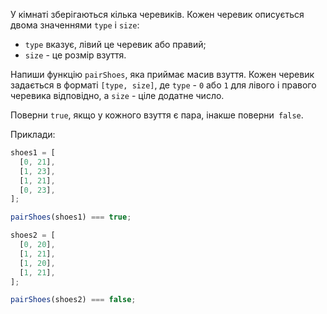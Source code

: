 У кімнаті зберігаються кілька черевиків. Кожен черевик описується двома значеннями `type` і `size`:

- `type` вказує, лівий це черевик або правий;
- `size` - це розмір взуття.

Напиши функцію `pairShoes`, яка приймає масив взуття. Кожен черевик задається в форматі `[type, size]`, де `type` - `0` або `1` для лівого і правого черевика відповідно, а `size` - ціле додатне число.

Поверни `true`, якщо у кожного взуття є пара, інакше поверни` false`.

Приклади:

```js
shoes1 = [
  [0, 21],
  [1, 23],
  [1, 21],
  [0, 23],
];

pairShoes(shoes1) === true;

shoes2 = [
  [0, 20],
  [1, 21],
  [1, 20],
  [1, 21],
];

pairShoes(shoes2) === false;
```

